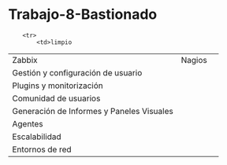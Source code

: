 # Trabajo-8-Bastionado
<table>
	
		<tr>
			<td>limpio
</td>
			<td>Zabbix</td>
			<td>Nagios</td>
		</tr>
		<tr>
			<td>Gestión y configuración de usuario</td>
			<td></td>
			<td></td>
		</tr>
		<tr>
			<td>Plugins y monitorización</td>
			<td></td>
			<td></td>
		</tr>
		<tr>
			<td> Comunidad de usuarios</td>
			<td></td>
			<td></td>
		</tr>
		<tr>
			<td>Generación de Informes y Paneles Visuales</td>
			<td></td>
			<td></td>
		</tr>
		<tr>
			<td>Agentes</td>
			<td></td>
			<td></td>
		</tr>
		<tr>
			<td>Escalabilidad</td>
			<td></td>
			<td></td>
		</tr>
		<tr>
			<td>Entornos de red</td>
			<td></td>
			<td></td>
		</tr>
		

</table>
